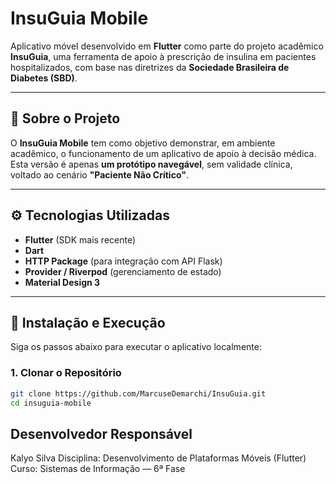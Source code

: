 # InsuGuia Mobile

Aplicativo móvel desenvolvido em **Flutter** como parte do projeto acadêmico **InsuGuia**, uma ferramenta de apoio à prescrição de insulina em pacientes hospitalizados, com base nas diretrizes da **Sociedade Brasileira de Diabetes (SBD)**.

---

## 📱 Sobre o Projeto

O **InsuGuia Mobile** tem como objetivo demonstrar, em ambiente acadêmico, o funcionamento de um aplicativo de apoio à decisão médica.  
Esta versão é apenas **um protótipo navegável**, sem validade clínica, voltado ao cenário **"Paciente Não Crítico"**.

---

## ⚙️ Tecnologias Utilizadas

- **Flutter** (SDK mais recente)  
- **Dart**  
- **HTTP Package** (para integração com API Flask)  
- **Provider / Riverpod** (gerenciamento de estado)  
- **Material Design 3**

---

## 🚀 Instalação e Execução

Siga os passos abaixo para executar o aplicativo localmente:

### 1. Clonar o Repositório
```bash
git clone https://github.com/MarcuseDemarchi/InsuGuia.git
cd insuguia-mobile
```

## Desenvolvedor Responsável
Kalyo Silva
Disciplina: Desenvolvimento de Plataformas Móveis (Flutter)
Curso: Sistemas de Informação — 6ª Fase